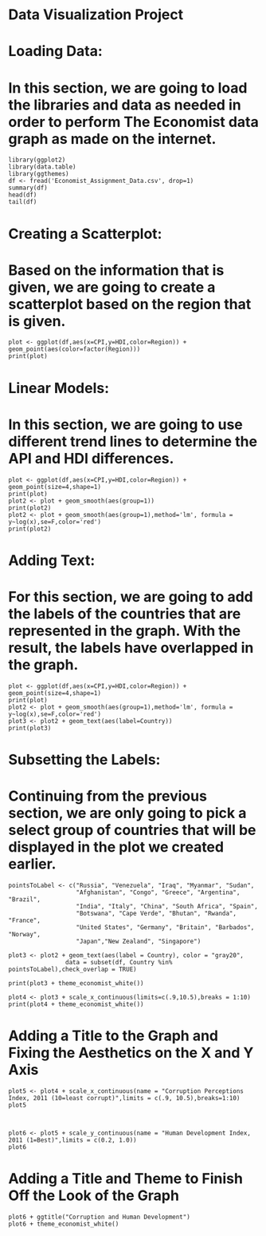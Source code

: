 # Data Visualization Project

# Loading Data:
# In this section, we are going to load the libraries and data as needed in order to perform The Economist data graph as made on the internet.

```{r}
library(ggplot2)
library(data.table)
library(ggthemes)
df <- fread('Economist_Assignment_Data.csv', drop=1)
summary(df)
head(df)
tail(df)
```


# Creating a Scatterplot:
# Based on the information that is given, we are going to create a scatterplot based on the region that is given. 

```{r}
plot <- ggplot(df,aes(x=CPI,y=HDI,color=Region)) + geom_point(aes(color=factor(Region)))
print(plot)
```


# Linear Models:

# In this section, we are going to use different trend lines to determine the API and HDI differences.
```{r}
plot <- ggplot(df,aes(x=CPI,y=HDI,color=Region)) + geom_point(size=4,shape=1)
print(plot)
plot2 <- plot + geom_smooth(aes(group=1))
print(plot2)
plot2 <- plot + geom_smooth(aes(group=1),method='lm', formula = y~log(x),se=F,color='red')
print(plot2)
```


# Adding Text:

# For this section, we are going to add the labels of the countries that are represented in the graph. With the result, the labels have overlapped in the graph.

```{r}
plot <- ggplot(df,aes(x=CPI,y=HDI,color=Region)) + geom_point(size=4,shape=1)
print(plot)
plot2 <- plot + geom_smooth(aes(group=1),method='lm', formula = y~log(x),se=F,color='red')
plot3 <- plot2 + geom_text(aes(label=Country))
print(plot3)
```

# Subsetting the Labels:

# Continuing from the previous section, we are only going to pick a select group of countries that will be displayed in the plot we created earlier. 

```{r}
pointsToLabel <- c("Russia", "Venezuela", "Iraq", "Myanmar", "Sudan",
                   "Afghanistan", "Congo", "Greece", "Argentina", "Brazil",
                   "India", "Italy", "China", "South Africa", "Spain",
                   "Botswana", "Cape Verde", "Bhutan", "Rwanda", "France",
                   "United States", "Germany", "Britain", "Barbados", "Norway",
                   "Japan","New Zealand", "Singapore")

plot3 <- plot2 + geom_text(aes(label = Country), color = "gray20", 
                data = subset(df, Country %in% pointsToLabel),check_overlap = TRUE)

print(plot3 + theme_economist_white())

plot4 <- plot3 + scale_x_continuous(limits=c(.9,10.5),breaks = 1:10)
print(plot4 + theme_economist_white())
```

# Adding a Title to the Graph and Fixing the Aesthetics on the X and Y Axis
```{r}
plot5 <- plot4 + scale_x_continuous(name = "Corruption Perceptions Index, 2011 (10=least corrupt)",limits = c(.9, 10.5),breaks=1:10) 
plot5



plot6 <- plot5 + scale_y_continuous(name = "Human Development Index, 2011 (1=Best)",limits = c(0.2, 1.0))
plot6
```



# Adding a Title and Theme to Finish Off the Look of the Graph
```{r}
plot6 + ggtitle("Corruption and Human Development")
plot6 + theme_economist_white()
```
